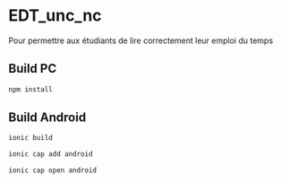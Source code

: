 # EDT_unc_nc

Pour permettre aux étudiants de lire correctement leur emploi du temps

## Build PC

```bash
npm install
```

## Build Android

```bash
ionic build
```
```bash
ionic cap add android
```
```bash
ionic cap open android
```
